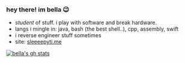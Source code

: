 ### hey there! im bella 😉

<!--
**bfu4/bfu4** is a ✨ _special_ ✨ repository because its `README.md` (this file) appears on your GitHub profile.-->

- *student* of stuff. i play with software and break hardware.
- langs i mingle in: java, bash (the best shell..), cpp, assembly, swift
- i reverse engineer stuff sometimes
- site: [sleeeepyti.me](https://sleeeepyti.me)

[![bella's gh stats](https://github-readme-stats.vercel.app/api?username=bfu4&count_private=true&show_icons=true&theme=calm)](https://github.com/anuraghazra/github-readme-stats)
